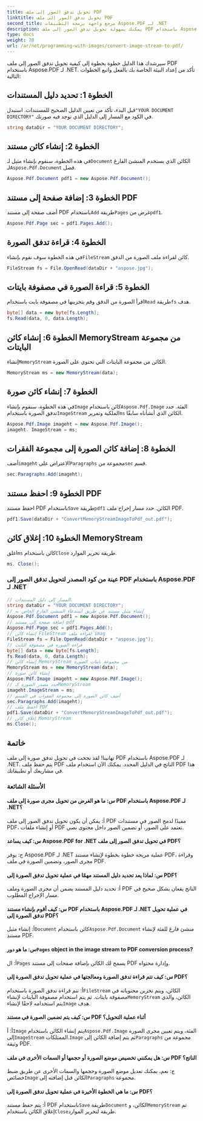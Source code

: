 ```yaml
---
title: تحويل تدفق الصور إلى ملف PDF
linktitle: تحويل تدفق الصور إلى ملف PDF
second_title: مرجع واجهة برمجة التطبيقات Aspose.PDF لـ .NET
description: يمكنك بسهولة تحويل تدفق الصور إلى ملف PDF باستخدام Aspose.PDF لـ .NET.
type: docs
weight: 70
url: /ar/net/programming-with-images/convert-image-stream-to-pdf/
---
```

سيرشدك هذا الدليل خطوة بخطوة إلى كيفية تحويل تدفق الصور إلى ملف PDF باستخدام Aspose.PDF لـ .NET. تأكد من إعداد البيئة الخاصة بك بالفعل واتبع الخطوات التالية:

## الخطوة 1: تحديد دليل المستندات

قبل البدء، تأكد من تعيين الدليل الصحيح للمستندات. استبدل`"YOUR DOCUMENT DIRECTORY"` في الكود مع المسار إلى الدليل الذي توجد فيه صورتك.

```csharp
string dataDir = "YOUR DOCUMENT DIRECTORY";
```

## الخطوة 2: إنشاء كائن مستند

 في هذه الخطوة، سنقوم بإنشاء مثيل لـ`Document` الكائن الذي يستخدم المنشئ الفارغ لـ`Aspose.Pdf.Document` فصل.

```csharp
Aspose.Pdf.Document pdf1 = new Aspose.Pdf.Document();
```

## الخطوة 3: إضافة صفحة إلى مستند PDF

أضف صفحة إلى مستند PDF باستخدام`Add` طريقة`Pages` غرض من`pdf1`.

```csharp
Aspose.Pdf.Page sec = pdf1.Pages.Add();
```

## الخطوة 4: قراءة تدفق الصورة

 في هذه الخطوة سوف نقوم بإنشاء`FileStream` كائن لقراءة ملف الصورة من الدفق.

```csharp
FileStream fs = File.OpenRead(dataDir + "aspose.jpg");
```

## الخطوة 5: قراءة الصورة في مصفوفة بايتات

 اقرأ الصورة من الدفق وقم بتخزينها في مصفوفة بايت باستخدام`Read` طريقة`fs` هدف.

```csharp
byte[] data = new byte[fs.Length];
fs.Read(data, 0, data.Length);
```

## الخطوة 6: إنشاء كائن MemoryStream من مجموعة البايتات

 إنشاء`MemoryStream` الكائن من مجموعة البايتات التي تحتوي على الصورة.

```csharp
MemoryStream ms = new MemoryStream(data);
```

## الخطوة 7: إنشاء كائن صورة

 في هذه الخطوة، سنقوم بإنشاء`Image` كائن باستخدام`Aspose.Pdf.Image` الفئة. حدد تدفق الصورة باستخدام`ImageStream` الملكية وتمرير`ms` الكائن الذي أنشأناه سابقًا.

```csharp
Aspose.Pdf.Image imageht = new Aspose.Pdf.Image();
imageht. ImageStream = ms;
```

## الخطوة 8: إضافة كائن الصورة إلى مجموعة الفقرات

 أضف`imageht` الاعتراض على`Paragraphs` مجموعة من`sec` قسم.

```csharp
sec.Paragraphs.Add(imageht);
```

## الخطوة 9: احفظ مستند PDF

 احفظ مستند PDF باستخدام`Save` طريقة`pdf1` الكائن. حدد مسار إخراج ملف PDF.

```csharp
pdf1.Save(dataDir + "ConvertMemoryStreamImageToPdf_out.pdf");
```

## الخطوة 10: إغلاق كائن MemoryStream

 اغلق`ms` كائن باستخدام`Close` طريقة تحرير الموارد.

```csharp
ms. Close();
```

### عينة من كود المصدر لتحويل تدفق الصور إلى PDF باستخدام Aspose.PDF لـ .NET 
```csharp
// المسار إلى دليل المستندات.
string dataDir = "YOUR DOCUMENT DIRECTORY";
// إنشاء مثيل مستند عن طريق استدعاء المنشئ الفارغ الخاص به
Aspose.Pdf.Document pdf1 = new Aspose.Pdf.Document();
// إضافة صفحة إلى مستند pdf
Aspose.Pdf.Page sec = pdf1.Pages.Add();
// إنشاء كائن FileStream لقراءة ملف imag
FileStream fs = File.OpenRead(dataDir + "aspose.jpg");
// قراءة الصورة في مصفوفة البايت
byte[] data = new byte[fs.Length];
fs.Read(data, 0, data.Length);
// إنشاء كائن MemoryStream من مجموعة بايتات الصورة
MemoryStream ms = new MemoryStream(data);
// إنشاء كائن صورة
Aspose.Pdf.Image imageht = new Aspose.Pdf.Image();
// حدد مصدر الصورة كـMemoryStream
imageht.ImageStream = ms;
// أضف كائن الصورة إلى مجموعة الفقرات في القسم
sec.Paragraphs.Add(imageht);
// احفظ ملف PDF
pdf1.Save(dataDir + "ConvertMemoryStreamImageToPdf_out.pdf");
// إغلاق كائن MemoryStream
ms.Close();
```

## خاتمة

تهانينا! لقد نجحت في تحويل تدفق صورة إلى ملف PDF باستخدام Aspose.PDF لـ .NET. يتم حفظ ملف PDF الناتج في الدليل المحدد. يمكنك الآن استخدام ملف PDF هذا في مشاريعك أو تطبيقاتك.

### الأسئلة الشائعة

#### س: ما هو الغرض من تحويل مجرى صورة إلى ملف PDF باستخدام Aspose.PDF لـ .NET؟

أ: يمكن أن يكون تحويل تدفق الصور إلى ملف PDF مفيدًا لدمج الصور في مستندات PDF، أو إنشاء ملفات PDF تعتمد على الصور، أو تضمين الصور داخل محتوى نصي.

#### س: كيف يساعد Aspose.PDF for .NET في تحويل تدفق الصور إلى ملف PDF؟

ج: يوفر Aspose.PDF لـ .NET عملية مريحة خطوة بخطوة لإنشاء مستند PDF، وقراءة مجرى الصور، وتضمين الصورة في ملف PDF.

#### س: لماذا يعد تحديد دليل المستند مهمًا في عملية تحويل تدفق الصورة إلى PDF؟

أ: تحديد دليل المستند يضمن أن مجرى الصورة وملف PDF الناتج يقعان بشكل صحيح في مسار الإخراج المطلوب.

#### س: كيف أقوم بإنشاء مستند PDF باستخدام Aspose.PDF لـ .NET في عملية تحويل تدفق الصورة إلى PDF؟

 أ: إنشاء مثيل`Document` كائن باستخدام`Aspose.Pdf.Document` منشئ فارغ للفئة لإنشاء مستند PDF.

####  س: ما هو دور`Pages` object in the image stream to PDF conversion process?

 أ: ال`Pages` يسمح لك الكائن بإضافة صفحات إلى مستند PDF وإدارة محتواه.

#### س: كيف تتم قراءة تدفق الصورة ومعالجتها في عملية تحويل تدفق الصورة إلى PDF؟

 أ: تتم قراءة تدفق الصورة باستخدام`FileStream` الكائن، ويتم تخزين محتوياته في مصفوفة بايتات. ثم يتم استخدام مصفوفة البايتات لإنشاء`MemoryStream` الكائن، والذي يتم استخدامه لاحقًا لإنشاء`Image` هدف.

#### س: كيف يتم تضمين الصورة في مستند PDF أثناء عملية التحويل؟

 أ: أ`Image` يتم إنشاء الكائن باستخدام`Aspose.Pdf.Image` الفئة، ويتم تعيين مجرى الصورة إلى`ImageStream` الممتلكات.`Image` ثم يتم إضافة الكائن إلى`Paragraphs` مجموعة من وثيقة PDF.

#### س: هل يمكنني تخصيص موضع الصورة أو حجمها أو السمات الأخرى في ملف PDF الناتج؟

 ج: نعم، يمكنك تعديل موضع الصورة وحجمها والسمات الأخرى عن طريق ضبط خصائص`Image` الكائن قبل إضافته إلى`Paragraphs` مجموعة.

#### س: ما هي الخطوة الأخيرة في عملية تحويل تدفق الصورة إلى PDF؟

 أ: يتم حفظ مستند PDF باستخدام`Save` طريقة`Document` الكائن، و`MemoryStream` تم إغلاق الكائن باستخدام`Close`طريقة لتحرير الموارد.